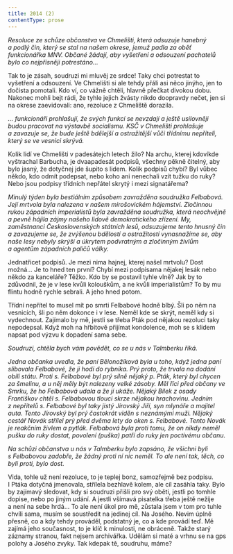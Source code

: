 ```yaml
---
title: 2014 (2)
contentType: prose
---
```


<section>

_Resoluce ze schůze občanstva ve Chmelišti, která odsuzuje hanebný a podlý čin, který se stal na našem okrese, jemuž padla za oběť funkcionářka MNV. Občané žádají, aby vyšetření a odsouzení pachatelů bylo co nejpřísněji potrestáno…_

Tak to je zásah, soudruzi mi mluvěj ze srdce! Taky chci potrestat to vyšetření a odsouzení. Ve Chmelišti si ale tehdy přáli asi něco jinýho, jen to dočista pomotali. Kdo ví, co vážně chtěli, hlavně pře­čkat divokou dobu. Nakonec mohli bejt rádi, že tyhle jejich žvásty nikdo doopravdy nečet, jen si na okrese zaevidovali: ano, rezoluce z Chmeliště dorazila.

_… funkcionáři prohlašují, že svých funkcí se nevzdají a ještě usilovněji budou pracovat na výstavbě socialismu. KSČ v Chmelišti prohlašuje a zavazuje se, že bude ještě bdělejší a ostražitější vůči třídnímu nepříteli, který se ve vesnici skrývá._

Kolik lidí ve Chmelišti v padesátejch letech žilo? Na archu, kterej kdovíkde vyštrachal Barbucha, je dvaapadesát podpisů, všechny pěkně čitelný, aby bylo jasný, že dotyčnej jde šupito s lidem. Kolik podpisů chybí? Byl vůbec někdo, kdo odmít podepsat, nebo koho ani nenechali vzít tužku do ruky? Nebo jsou podpisy třídních nepřátel skrytý i mezi signatářema?

_Minulý týden byla bestiálním způsobem zavražděna soudružka Felbabová. Její mrtvola byla nalezena v našem mirošovickém hájemství. Zločinnou rukou západních imperialistů byla zavražděna soudružka, která neochvějně a pevně hájila zájmy našeho lidově demokratického zřízení. My, zaměstnanci Československých státních lesů, odsuzujeme tento hnusný čin a zavazujeme se, že zvýšenou bdělostí a ostražitostí vynasnažíme se, aby naše lesy nebyly skrýší a úkrytem podvratným a zločinným živlům a agentům západních paličů války._

Jednatřicet podpisů. Je mezi nima hajnej, kterej našel mrtvolu? Dost možná… Je to hned ten první? Chybí mezi podpisama nějakej lesák nebo někdo za kanceláře? Těžko. Kdo by se postavil tyhle vlně? Jak by to zdůvodnil, že je v lese kvůli kolouškům, a ne kvůli imperialistům? To by mu flintu hodně rychle sebrali. A jeho hned potom.

Třídní nepřítel to musel mít po smrti Felbabové hodně blbý. Šli po něm na vesnicích, šli po něm dokonce i v lese. Neměl kde se skrýt, neměl kdy si vydechnout. Zajímalo by mě, jestli se třeba Pták pod nějakou rezoluci taky nepodepsal. Když moh na hřbitově přijímat kondolence, moh se s klidem napsat pod výzvu k dopadení sama sebe.

_Soudruzi, chtěla bych vám povědět, co se u nás v Talmberku říká._

_Jedna občanka uvedla, že paní Bělonožíková byla u toho, když jedna paní slibovala Felbabové, že ji hodí do rybníka. Prý proto, že trvala na dodání obilí státu. Proti s. Felbabové byl prý silně nějaký p. Pták, který byl chycen za šmelinu, a u něj měly být nalezeny velké zásoby. Měl říci před občany ve Smrku, že ho Felbabová udala a že jí ukáže. Nějaký Bílek z osady Františkov chtěl s. Felbabovou tlouci skrze nějakou hrachovinu. Jedním z nepřítelů s. Felbabové byl taky jistý Jírovský Jiří, syn mlynáře a majitel auta. Tento Jírovský byl prý častokrát viděn s neznámými muži. Nějaký cestář Novák střílel prý před dvěma lety do oken s. Felbabové. Tento Novák je reakčním živlem a pytlák. Felbabová byla proti tomu, že on nikdy neměl pušku do ruky dostat, povolení (puška) patří do ruky jen poctivému občanu._

_Na schůzi občanstva u nás v Talmberku bylo zapsáno, že všichni byli s Felbabovou zadobře, že žádný proti ní nic neměl. To ale není tak, těch, co byli proti, bylo dost._

Vida, tohle už není rezoluce, to je teplej bonz, samozřejmě bez podpisu. I Ptáka dotyčná jmenovala, střílela bezhlavě kolem, ale cíl zasáhla taky. Bylo by zajímavý sledovat, kdy si soudruzi přišli pro svý oběti, jestli po tomhle dopise, nebo po jiným udání. A jestli všímavá pisatelka třeba ještě nežije a není na sebe hrdá… To ale není úkol pro mě, zůstala jsem v tom pro tuhle chvíli sama, musím se soustředit na jedinej cíl. Na Josého. Nevim úplně přesně, co a kdy tehdy prováděl, podstatný je, co a kde provádí teď. Mě zajímá jeho současnost, to je klíč k minulosti, ne obráceně. Takže starý záznamy stranou, fakt nejsem archivářka. Udělám si maté a vrhnu se na gps polohy a Josého zvyky. Tak kdepak tě, soudruhu, máme?

</section>
